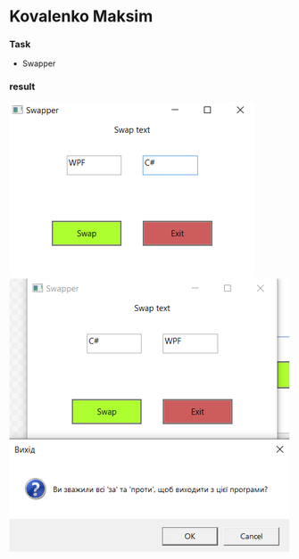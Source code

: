 # Kovalenko Maksim

### Task

* Swapper

### result

![result](Swaping.png)
![result](SwapClose.png)
